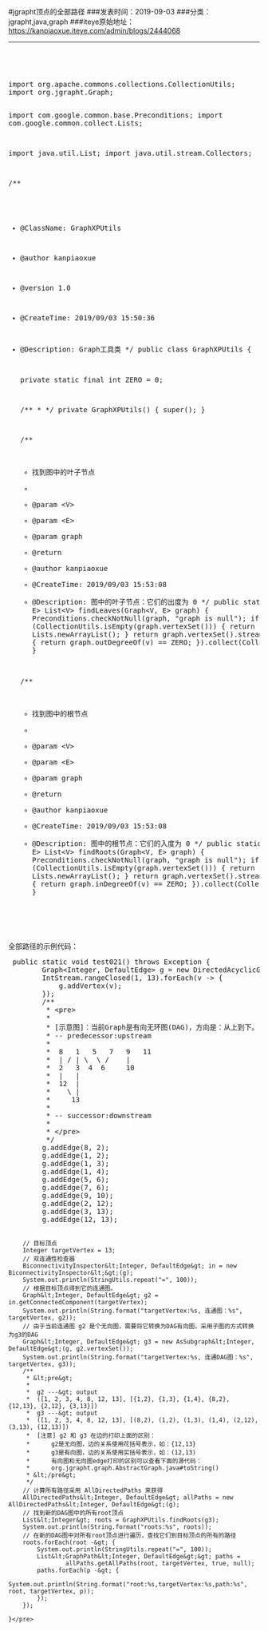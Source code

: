 #jgrapht顶点的全部路径
###发表时间：2019-09-03
###分类：jgrapht,java,graph
###iteye原始地址：<a href="https://kanpiaoxue.iteye.com/admin/blogs/2444068" target="_blank">https://kanpiaoxue.iteye.com/admin/blogs/2444068</a>

---

<div class="iteye-blog-content-contain" style="font-size: 14px;"> 
 <p>&nbsp;</p> 
 <p>&nbsp;</p> 
 <pre name="code" class="java">import org.apache.commons.collections.CollectionUtils;
import org.jgrapht.Graph;

import com.google.common.base.Preconditions;
import com.google.common.collect.Lists;

import java.util.List;
import java.util.stream.Collectors;

/**
 * @ClassName: GraphXPUtils
 * @author kanpiaoxue
 * @version 1.0
 * @CreateTime: 2019/09/03 15:50:36
 * @Description: Graph工具类
 */
public class GraphXPUtils {

    private static final int ZERO = 0;

    /**
     *
     */
    private GraphXPUtils() {
        super();
    }

    /**
     * 找到图中的叶子节点
     *
     * @param &lt;V&gt;
     * @param &lt;E&gt;
     * @param graph
     * @return
     * @author kanpiaoxue
     * @CreateTime: 2019/09/03 15:53:08
     * @Description: 图中的叶子节点：它们的出度为 0
     */
    public static &lt;V, E&gt; List&lt;V&gt; findLeaves(Graph&lt;V, E&gt; graph) {
        Preconditions.checkNotNull(graph, "graph is null");
        if (CollectionUtils.isEmpty(graph.vertexSet())) {
            return Lists.newArrayList();
        }
        return graph.vertexSet().stream().filter(v -&gt; {
            return graph.outDegreeOf(v) == ZERO;
        }).collect(Collectors.toList());
    }

    /**
     * 找到图中的根节点
     *
     * @param &lt;V&gt;
     * @param &lt;E&gt;
     * @param graph
     * @return
     * @author kanpiaoxue
     * @CreateTime: 2019/09/03 15:53:08
     * @Description: 图中的根节点：它们的入度为 0
     */
    public static &lt;V, E&gt; List&lt;V&gt; findRoots(Graph&lt;V, E&gt; graph) {
        Preconditions.checkNotNull(graph, "graph is null");
        if (CollectionUtils.isEmpty(graph.vertexSet())) {
            return Lists.newArrayList();
        }
        return graph.vertexSet().stream().filter(v -&gt; {
            return graph.inDegreeOf(v) == ZERO;
        }).collect(Collectors.toList());
    }
}</pre> 
 <p>&nbsp;</p> 
 <p>&nbsp;</p> 
 <p>全部路径的示例代码：</p> 
 <pre name="code" class="java"> public static void test021() throws Exception {
        Graph&lt;Integer, DefaultEdge&gt; g = new DirectedAcyclicGraph&lt;Integer, DefaultEdge&gt;(DefaultEdge.class);
        IntStream.rangeClosed(1, 13).forEach(v -&gt; {
            g.addVertex(v);
        });
        /**
         * &lt;pre&gt;
         *  
         * [示意图]：当前Graph是有向无环图(DAG)，方向是：从上到下。 
         * -- predecessor:upstream 
         * 
         *  8   1   5   7   9   11 
         *  | / | \  \ /    | 
         *  2   3  4  6     10 
         *  |   | 
         *  12  | 
         *    \ | 
         *     13 
         * 
         * -- successor:downstream
         * 
         * &lt;/pre&gt;
         */
        g.addEdge(8, 2);
        g.addEdge(1, 2);
        g.addEdge(1, 3);
        g.addEdge(1, 4);
        g.addEdge(5, 6);
        g.addEdge(7, 6);
        g.addEdge(9, 10);
        g.addEdge(2, 12);
        g.addEdge(3, 13);
        g.addEdge(12, 13);

        // 目标顶点
        Integer targetVertex = 13;
        // 双连通性检查器
        BiconnectivityInspector&lt;Integer, DefaultEdge&gt; in = new BiconnectivityInspector&lt;&gt;(g);
        System.out.println(StringUtils.repeat("=", 100));
        // 根据目标顶点得到它的连通图。
        Graph&lt;Integer, DefaultEdge&gt; g2 = in.getConnectedComponent(targetVertex);
        System.out.println(String.format("targetVertex:%s, 连通图：%s", targetVertex, g2));
        // 由于当前连通图 g2 是个无向图，需要将它转换为DAG有向图，采用子图的方式转换为g3的DAG
        Graph&lt;Integer, DefaultEdge&gt; g3 = new AsSubgraph&lt;Integer, DefaultEdge&gt;(g, g2.vertexSet());
        System.out.println(String.format("targetVertex:%s, 连通DAG图：%s", targetVertex, g3));
        /**
         * &lt;pre&gt;
         *  
         *  g2 ---&gt; output 
         *  ([1, 2, 3, 4, 8, 12, 13], [{1,2}, {1,3}, {1,4}, {8,2}, {12,13}, {2,12}, {3,13}])
         *  g3 ---&gt; output 
         *  ([1, 2, 3, 4, 8, 12, 13], [(8,2), (1,2), (1,3), (1,4), (2,12), (3,13), (12,13)])
         *  [注意] g2 和 g3 在边的打印上面的区别： 
         *      g2是无向图，边的关系使用花括号表示，如：{12,13}
         *      g3是有向图，边的关系使用实括号表示，如：(12,13)
         *      有向图和无向图edge打印的区别可以查看下面的源代码：
         *      org.jgrapht.graph.AbstractGraph.java#toString()
         * &lt;/pre&gt;
         */
        // 计算所有路径采用 AllDirectedPaths 来获得
        AllDirectedPaths&lt;Integer, DefaultEdge&gt; allPaths = new AllDirectedPaths&lt;Integer, DefaultEdge&gt;(g);
        // 找到新的DAG图中的所有root顶点
        List&lt;Integer&gt; roots = GraphXPUtils.findRoots(g3);
        System.out.println(String.format("roots:%s", roots));
        // 在新的DAG图中对所有root顶点进行遍历，查找它们到目标顶点的所有的路径
        roots.forEach(root -&gt; {
            System.out.println(StringUtils.repeat("=", 100));
            List&lt;GraphPath&lt;Integer, DefaultEdge&gt;&gt; paths =
                    allPaths.getAllPaths(root, targetVertex, true, null);
            paths.forEach(p -&gt; {
                System.out.println(String.format("root:%s,targetVertex:%s,path:%s", root, targetVertex, p));
            });
        });

    }</pre> 
 <p>&nbsp;</p> 
 <p>&nbsp;</p> 
 <p>&nbsp;</p> 
</div>